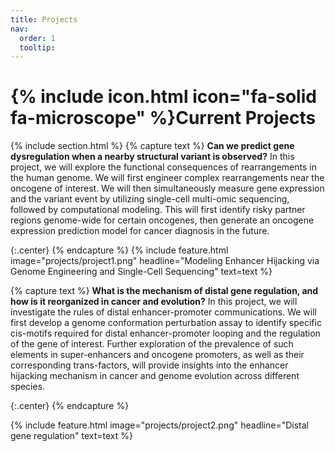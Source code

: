 ```yaml
---
title: Projects
nav:
  order: 1
  tooltip: 
---
```


# {% include icon.html icon="fa-solid fa-microscope" %}Current Projects
{% include section.html %}
{% capture text %} **Can we predict gene dysregulation when a nearby structural variant is observed?**
In this project, we will explore the functional consequences of rearrangements in the human genome. We will first engineer complex rearrangements near the oncogene of interest. We will then simultaneously measure gene expression and the variant event by utilizing single-cell multi-omic sequencing, followed by computational modeling. This will first identify risky partner regions genome-wide for certain oncogenes, then generate an oncogene expression prediction model for cancer diagnosis in the future. 

{:.center} {% endcapture %}
{% include feature.html image="projects/project1.png" headline="Modeling Enhancer Hijacking via Genome Engineering and Single-Cell Sequencing" text=text %}

{% capture text %} **What is the mechanism of distal gene regulation, and how is it reorganized in cancer and evolution?**
In this project, we will investigate the rules of distal enhancer-promoter communications. We will first develop a genome conformation perturbation assay to identify specific cis-motifs required for distal enhancer-promoter looping and the regulation of the gene of interest. Further exploration of the prevalence of such elements in super-enhancers and oncogene promoters, as well as their corresponding trans-factors, will provide insights into the enhancer hijacking mechanism in cancer and genome evolution across different species. 

{:.center} {% endcapture %}

{% include feature.html image="projects/project2.png" headline="Distal gene regulation" text=text %}
